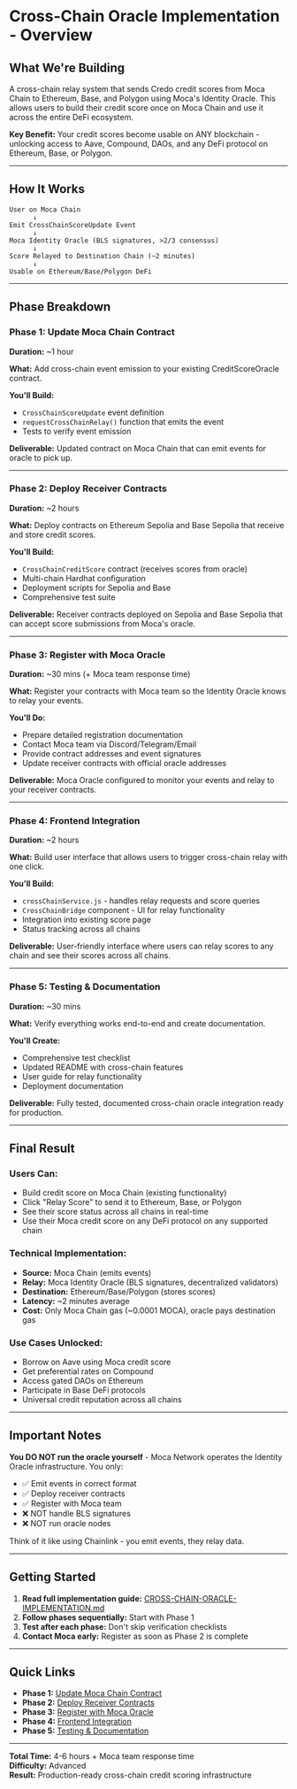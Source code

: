 # Cross-Chain Oracle Implementation - Overview

## What We're Building

A cross-chain relay system that sends Credo credit scores from Moca Chain to Ethereum, Base, and Polygon using Moca's Identity Oracle. This allows users to build their credit score once on Moca Chain and use it across the entire DeFi ecosystem.

**Key Benefit:** Your credit scores become usable on ANY blockchain - unlocking access to Aave, Compound, DAOs, and any DeFi protocol on Ethereum, Base, or Polygon.

---

## How It Works

```
User on Moca Chain
      ↓
Emit CrossChainScoreUpdate Event
      ↓
Moca Identity Oracle (BLS signatures, >2/3 consensus)
      ↓
Score Relayed to Destination Chain (~2 minutes)
      ↓
Usable on Ethereum/Base/Polygon DeFi
```

---

## Phase Breakdown

### Phase 1: Update Moca Chain Contract
**Duration:** ~1 hour

**What:** Add cross-chain event emission to your existing CreditScoreOracle contract.

**You'll Build:**
- `CrossChainScoreUpdate` event definition
- `requestCrossChainRelay()` function that emits the event
- Tests to verify event emission

**Deliverable:** Updated contract on Moca Chain that can emit events for oracle to pick up.

---

### Phase 2: Deploy Receiver Contracts
**Duration:** ~2 hours

**What:** Deploy contracts on Ethereum Sepolia and Base Sepolia that receive and store credit scores.

**You'll Build:**
- `CrossChainCreditScore` contract (receives scores from oracle)
- Multi-chain Hardhat configuration
- Deployment scripts for Sepolia and Base
- Comprehensive test suite

**Deliverable:** Receiver contracts deployed on Sepolia and Base Sepolia that can accept score submissions from Moca's oracle.

---

### Phase 3: Register with Moca Oracle
**Duration:** ~30 mins (+ Moca team response time)

**What:** Register your contracts with Moca team so the Identity Oracle knows to relay your events.

**You'll Do:**
- Prepare detailed registration documentation
- Contact Moca team via Discord/Telegram/Email
- Provide contract addresses and event signatures
- Update receiver contracts with official oracle addresses

**Deliverable:** Moca Oracle configured to monitor your events and relay to your receiver contracts.

---

### Phase 4: Frontend Integration
**Duration:** ~2 hours

**What:** Build user interface that allows users to trigger cross-chain relay with one click.

**You'll Build:**
- `crossChainService.js` - handles relay requests and score queries
- `CrossChainBridge` component - UI for relay functionality
- Integration into existing score page
- Status tracking across all chains

**Deliverable:** User-friendly interface where users can relay scores to any chain and see their scores across all chains.

---

### Phase 5: Testing & Documentation
**Duration:** ~30 mins

**What:** Verify everything works end-to-end and create documentation.

**You'll Create:**
- Comprehensive test checklist
- Updated README with cross-chain features
- User guide for relay functionality
- Deployment documentation

**Deliverable:** Fully tested, documented cross-chain oracle integration ready for production.

---

## Final Result

### Users Can:
- Build credit score on Moca Chain (existing functionality)
- Click "Relay Score" to send it to Ethereum, Base, or Polygon
- See their score status across all chains in real-time
- Use their Moca credit score on any DeFi protocol on any supported chain

### Technical Implementation:
- **Source:** Moca Chain (emits events)
- **Relay:** Moca Identity Oracle (BLS signatures, decentralized validators)
- **Destination:** Ethereum/Base/Polygon (stores scores)
- **Latency:** ~2 minutes average
- **Cost:** Only Moca Chain gas (~0.0001 MOCA), oracle pays destination gas

### Use Cases Unlocked:
- Borrow on Aave using Moca credit score
- Get preferential rates on Compound
- Access gated DAOs on Ethereum
- Participate in Base DeFi protocols
- Universal credit reputation across all chains

---

## Important Notes

**You DO NOT run the oracle yourself** - Moca Network operates the Identity Oracle infrastructure. You only:
- ✅ Emit events in correct format
- ✅ Deploy receiver contracts
- ✅ Register with Moca team
- ❌ NOT handle BLS signatures
- ❌ NOT run oracle nodes

Think of it like using Chainlink - you emit events, they relay data.

---

## Getting Started

1. **Read full implementation guide:** [CROSS-CHAIN-ORACLE-IMPLEMENTATION.md](./CROSS-CHAIN-ORACLE-IMPLEMENTATION.md)
2. **Follow phases sequentially:** Start with Phase 1
3. **Test after each phase:** Don't skip verification checklists
4. **Contact Moca early:** Register as soon as Phase 2 is complete

---

## Quick Links

- **Phase 1:** [Update Moca Chain Contract](./phase-1-update-moca-chain-contract.md)
- **Phase 2:** [Deploy Receiver Contracts](./phase-2-deploy-receiver-contracts.md)
- **Phase 3:** [Register with Moca Oracle](./phase-3-register-with-moca-oracle.md)
- **Phase 4:** [Frontend Integration](./phase-4-frontend-integration.md)
- **Phase 5:** [Testing & Documentation](./phase-5-testing-documentation.md)

---

**Total Time:** 4-6 hours + Moca team response time  
**Difficulty:** Advanced  
**Result:** Production-ready cross-chain credit scoring infrastructure

